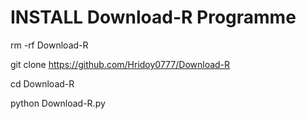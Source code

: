 # INSTALL Download-R Programme

rm -rf Download-R

git clone https://github.com/Hridoy0777/Download-R

cd Download-R

python Download-R.py
